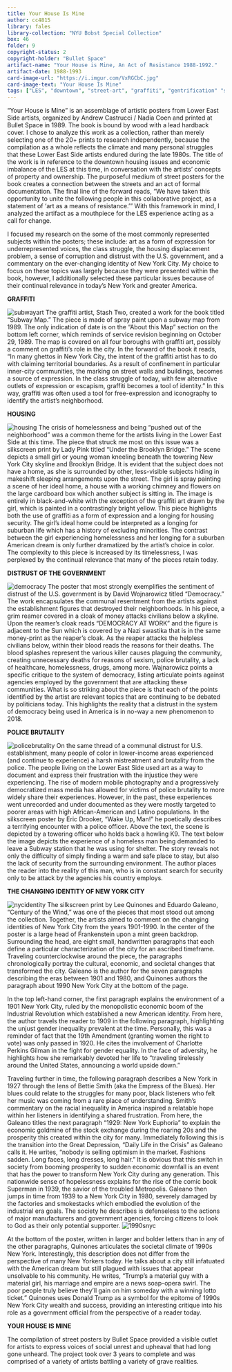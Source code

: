 ```yaml
---
title: Your House Is Mine
author: cc4815
library: fales
library-collection: "NYU Bobst Special Collection"
box: 46
folder: 9
copyright-status: 2
copyright-holder: "Bullet Space"
artifact-name: "Your House is Mine, An Act of Resistance 1988-1992."
artifact-date: 1988-1993
card-image-url: "https://i.imgur.com/VxRGCbC.jpg"
card-image-text: "Your House Is Mine"
tags: ["LES", "downtown", "street-art", "graffiti", "gentrification" "social-injustice"]
---
```


“Your House is Mine” is an assemblage of artistic posters from Lower East Side artists, organized by Andrew Castrucci / Nadia Coen and printed at Bullet Space in 1989. The book is bound by wood with a lead hardback cover. I chose to analyze this work as a collection, rather than merely selecting one of the 20+ prints to research independently, because the compilation as a whole reflects the climate and many personal struggles that these Lower East Side artists endured during the late 1980s. The title of the work is in reference to the downtown housing issues and economic imbalance of the LES at this time, in conversation with the artists’ concepts of property and ownership. The purposeful medium of street posters for the book creates a connection between the streets and an act of formal documentation. The final line of the forward reads, “We have taken this opportunity to unite the following people in this collaborative project, as a statement of ‘art as a means of resistance.’”  With this framework in mind, I analyzed the artifact as a mouthpiece for the LES experience acting as a call for change.

I focused my research on the some of the most commonly represented subjects within the posters; these include: art as a form of expression for underrepresented voices, the class struggle, the housing displacement problem, a sense of corruption and distrust with the U.S. government, and a commentary on the ever-changing identity of New York City. My choice to focus on these topics was largely because they were presented within the book, however, I additionally selected these particular issues because of their continual relevance in today’s New York and greater America.

**GRAFFITI**

![subwayart](https://i.imgur.com/j6tty0x.jpg)
The graffiti artist, Stash Two, created a work for the book titled “Subway Map.” The piece is made of spray paint upon a subway map from 1989. The only indication of date is on the “About this Map” section on the bottom left corner, which reminds of service revision beginning on October 29, 1989. The map is covered on all four boroughs with graffiti art, possibly a comment on graffiti’s role in the city. In the forward of the book it reads, “In many ghettos in New York City, the intent of the graffiti artist has to do with claiming territorial boundaries. As a result of confinement in particular inner-city communities, the marking on street walls and buildings, becomes a source of expression. In the class struggle of today, with few alternative outlets of expression or escapism, graffiti becomes a tool of identity.” In this way, graffiti was often used a tool for free-expression and iconography to identify the artist’s neighborhood.

**HOUSING**

![housing](https://i.imgur.com/h4hyykz.jpg)
The crisis of homelessness and being “pushed out of the neighborhood” was a common theme for the artists living in the Lower East Side at this time. The piece that struck me most on this issue was a silkscreen print by Lady Pink titled “Under the Brooklyn Bridge.” The scene depicts a small girl or young woman kneeling beneath the towering New York City skyline and Brooklyn Bridge. It is evident that the subject does not have a home, as she is surrounded by other, less-visible subjects hiding in makeshift sleeping arrangements upon the street. The girl is spray painting a scene of her ideal home, a house with a working chimney and flowers on the large cardboard box which another subject is sitting in. The image is entirely in black-and-white with the exception of the graffiti art drawn by the girl, which is painted in a contrastingly bright yellow. This piece highlights both the use of graffiti as a form of expression and a longing for housing security. The girl’s ideal home could be interpreted as a longing for suburban life which has a history of excluding minorities. The contrast between the girl experiencing homelessness and her longing for a suburban American dream is only further dramatized by the artist’s choice in color. The complexity to this piece is increased by its timelessness, I was perplexed by the continual relevance that many of the pieces retain today.

**DISTRUST OF THE GOVERNMENT**

![democracy](https://i.imgur.com/IHpDwvm.jpg)
The poster that most strongly exemplifies the sentiment of distrust of the U.S. government is by David Wojnarowicz titled “Democracy.” The work encapsulates the communal resentment from the artists against the establishment figures that destroyed their neighborhoods. In his piece, a grim reamer covered in a cloak of money attacks civilians below a skyline. Upon the reamer’s cloak reads “DEMOCRACY AT WORK” and the figure is adjacent to the Sun which is covered by a Nazi swastika that is in the same money-print as the reaper’s cloak. As the reaper attacks the helpless civilians below, within their blood reads the reasons for their deaths. The blood splashes represent the various killer causes plaguing the community, creating unnecessary deaths for reasons of sexism, police brutality, a lack of healthcare, homelessness, drugs, among more. Wajnarowicz points a specific critique to the system of democracy, listing articulate points against agencies employed by the government that are attacking these communities. What is so striking about the piece is that each of the points identified by the artist are relevant topics that are continuing to be debated by politicians today. This highlights the reality that a distrust in the system of democracy being used in America is in no-way a new phenomenon to 2018.

**POLICE BRUTALITY**

![policebrutality](https://i.imgur.com/zfTcqSA.jpg)
On the same thread of a communal distrust for U.S. establishment, many people of color in lower-income areas experienced (and continue to experience) a harsh mistreatment and brutality from the police. The people living on the Lower East Side used art as a way to document and express their frustration with the injustice they were experiencing. The rise of modern mobile photography and a progressively democratized mass media has allowed for victims of police brutality to more widely share their experiences. However, in the past, these experiences went unrecorded and under documented as they were mostly targeted to poorer areas with high African-American and Latino populations. In the silkscreen poster by Eric Drooker, “Wake Up, Man!” he poetically describes a terrifying encounter with a police officer. Above the text, the scene is depicted by a towering officer who holds back a howling K9. The text below the image depicts the experience of a homeless man being demanded to leave a Subway station that he was using for shelter. The story reveals not only the difficulty of simply finding a warm and safe place to stay, but also the lack of security from the surrounding environment. The author places the reader into the reality of this man, who is in constant search for security only to be attack by the agencies his country employs.

**THE CHANGING IDENTITY OF NEW YORK CITY**

![nycidentity](https://i.imgur.com/2svRg6n.jpg)
The silkscreen print by Lee Quinones and Eduardo Galeano, “Century of the Wind,” was one of the pieces that most stood out among the collection. Together, the artists aimed to comment on the changing identities of New York City from the years 1901-1990. In the center of the poster is a large head of Frankenstein upon a mint green backdrop. Surrounding the head, are eight small, handwritten paragraphs that each define a particular characterization of the city for an ascribed timeframe. Traveling counterclockwise around the piece, the paragraphs chronologically portray the cultural, economic, and societal changes that transformed the city. Galeano is the author for the seven paragraphs describing the eras between 1901 and 1980, and Quinones authors the paragraph about 1990 New York City at the bottom of the page.

In the top left-hand corner, the first paragraph explains the environment of a 1901 New York City, ruled by the monopolistic economic boom of the Industrial Revolution which established a new American identity. From here, the author travels the reader to 1909 in the following paragraph, highlighting the unjust gender inequality prevalent at the time. Personally, this was a reminder of fact that the 19th Amendment (granting women the right to vote) was only passed in 1920. He cites the involvement of Charlotte Perkins Gilman in the fight for gender equality. In the face of adversity, he highlights how she remarkably devoted her life to “traveling tirelessly around the United States, announcing a world upside down.”

Traveling further in time, the following paragraph describes a New York in 1927 through the lens of Bettie Smith (aka the Empress of the Blues). Her blues could relate to the struggles for many poor, black listeners who felt her music was coming from a rare place of understanding. Smith’s commentary on the racial inequality in America inspired a relatable hope within her listeners in identifying a shared frustration. From here, the Galeano titles the next paragraph “1929: New York Euphoria” to explain the economic goldmine of the stock exchange during the roaring 20s and the prosperity this created within the city for many. Immediately following this is the transition into the Great Depression, “Daily Life in the Crisis” as Galeano calls it. He writes, “nobody is selling optimism in the market. Fashions sadden. Long faces, long dresses, long hair.” It is obvious that this switch in society from booming prosperity to sudden economic downfall is an event that has the power to transform New York City during any generation. This nationwide sense of hopelessness explains for the rise of the comic book Superman in 1939, the savior of the troubled Metropolis. Galeano then jumps in time from 1939 to a New York City in 1980, severely damaged by the factories and smokestacks which embodied the evolution of the industrial era goals. The society he describes is defenseless to the actions of major manufacturers and government agencies, forcing citizens to look to God as their only potential supporter.
![1990snyc](https://i.imgur.com/B1gHt1h.jpg)

At the bottom of the poster, written in larger and bolder letters than in any of the other paragraphs, Quinones articulates the societal climate of 1990s New York. Interestingly, this description does not differ from the perspective of many New Yorkers today. He talks about a city still infatuated with the American dream but still plagued with issues that appear unsolvable to his community. He writes, “Trump’s a material guy with a material girl, his marriage and empire are a news soap-opera swirl. The poor people truly believe they’ll gain on him someday with a winning lotto ticket.” Quinones uses Donald Trump as a symbol for the epitome of 1990s New York City wealth and success, providing an interesting critique into his role as a government official from the perspective of a reader today.

**YOUR HOUSE IS MINE**

The compilation of street posters by Bullet Space provided a visible outlet for artists to express voices of social unrest and upheaval that had long gone unheard. The project took over 3 years to complete and was comprised of a variety of artists battling a variety of grave realities.
